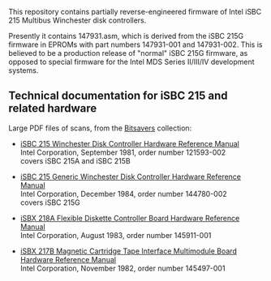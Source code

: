 This repository contains partially reverse-engineered firmware of
Intel iSBC 215 Multibus Winchester disk controllers.

Presently it contains 147931.asm, which is derived from the iSBC 215G
firmware in EPROMs with part numbers 147931-001 and 147931-002.  This
is believed to be a production release of "normal" iSBC 215G firmware,
as opposed to special firmware for the Intel MDS Series II/III/IV
development systems.

## Technical documentation for iSBC 215 and related hardware
Large PDF files of scans, from the [Bitsavers](http://bitsavers.org/) collection:
* [iSBC 215 Winchester Disk Controller Hardware Reference Manual](http://bitsavers.org/pdf/intel/iSBC/121593-002_iSBC_215A_B_Winchester_Disk_Controller_Hardware_Reference_Manual_Sep81.pdf)  
  Intel Corporation, September 1981, order number 121593-002  
  covers iSBC 215A and iSBC 215B

* [iSBC 215 Generic Winchester Disk Controller Hardware Reference Manual](http://bitsavers.org/pdf/intel/iSBC/144780-002_iSBC_215_Generic_Winchester_Disk_Controller_Hardware_Reference_Manual_Dec84.pdf)  
  Intel Corporation, December 1984, order number 144780-002  
  covers iSBC 215G

* [iSBX 218A Flexible Diskette Controller Board Hardware Reference Manual](http://bitsavers.org/pdf/intel/iSBX/145911-001_iSBX_218_Flexible_Diskette_Controller_Hardware_Reference_Aug83.pdf)  
  Intel Corporation, August 1983, order number 145911-001

* [iSBX 217B Magnetic Cartridge Tape Interface Multimodule Board Hardware Reference Manual](http://bitsavers.org/pdf/intel/iSBX/145497-001_iSBX_217B_Magnetic_Cartridge_Tape_Interface_Hardware_Reference_Manual_Dec82.pdf)  
  Intel Corporation, November 1982, order number 145497-001
